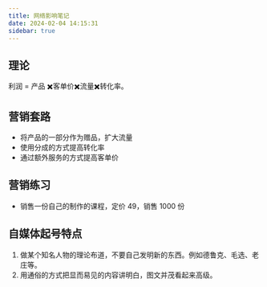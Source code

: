 ```yaml
---
title: 网络影响笔记
date: 2024-02-04 14:15:31
sidebar: true
---
```


## 理论

利润 = 产品 ✖️客单价✖️流量✖️转化率。

## 营销套路

- 将产品的一部分作为赠品，扩大流量
- 使用分成的方式提高转化率
- 通过额外服务的方式提高客单价

## 营销练习

- 销售一份自己的制作的课程，定价 49，销售 1000 份

## 自媒体起号特点

1. 做某个知名人物的理论布道，不要自己发明新的东西。例如德鲁克、毛选、老庄等。
2. 用通俗的方式把显而易见的内容讲明白，图文并茂看起来高级。

